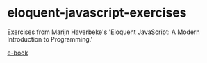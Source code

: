 # eloquent-javascript-exercises
Exercises from Marijn Haverbeke's 'Eloquent JavaScript: A Modern Introduction to Programming.'

[e-book](http://eloquentjavascript.net/)
